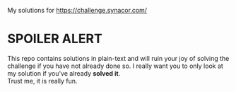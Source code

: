 My solutions for https://challenge.synacor.com/

# SPOILER ALERT
This repo contains solutions in plain-text and will ruin your joy of solving the challenge if you have not already done so. 
I really want you to only look at my solution if you've already **solved it**.   
Trust me, it is really fun.  
